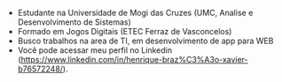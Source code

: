  * Estudante na Universidade de Mogi das Cruzes (UMC, Analise e Desenvolvimento de Sistemas)
 * Formado em Jogos Digitais (ETEC Ferraz de Vasconcelos)
 * Busco trabalhos na area de TI, em desenvolvimento de app para WEB
 * Você pode acessar meu perfil no Linkedin (https://www.linkedin.com/in/henrique-braz%C3%A3o-xavier-b76572248/). 
